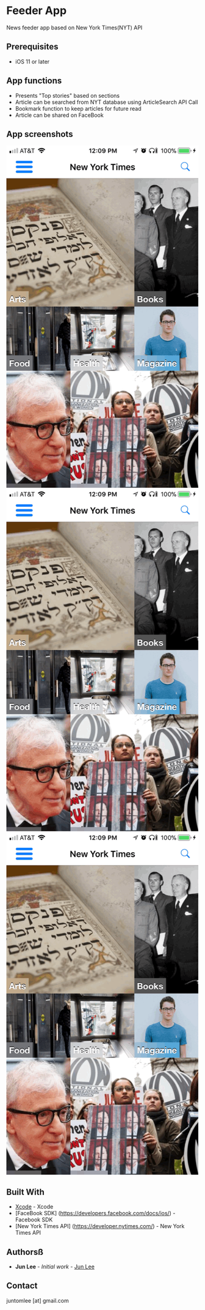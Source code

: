 # Feeder App

News feeder app based on New York Times(NYT) API


## Prerequisites

- iOS 11 or later


## App functions

- Presents "Top stories" based on sections
- Article can be searched from NYT database using ArticleSearch API Call
- Bookmark function to keep articles for future read
- Article can be shared on FaceBook


## App screenshots

![](https://raw.githubusercontent.com/Juntomlee/Feeder/master/Screenshot/Article.GIF)
![](https://raw.githubusercontent.com/Juntomlee/Feeder/master/Screenshot/Bookmark.GIF)
![](https://raw.githubusercontent.com/Juntomlee/Feeder/master/Screenshot/FBShare.GIF)


## Built With

* [Xcode](https://developer.apple.com/xcode/) - Xcode
* [FaceBook SDK] (https://developers.facebook.com/docs/ios/) - Facebook SDK
* [New York Times API] (https://developer.nytimes.com/) - New York Times API


## Authorsß

* **Jun Lee** - *Initial work* - [Jun Lee](https://github.com/juntomlee)


## Contact

juntomlee [at] gmail.com
